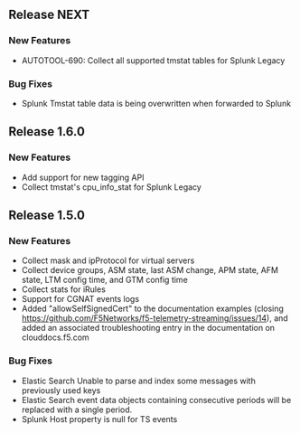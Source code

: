 ## Release NEXT
### New Features
* AUTOTOOL-690: Collect all supported tmstat tables for Splunk Legacy

### Bug Fixes
* Splunk Tmstat table data is being overwritten when forwarded to Splunk

## Release 1.6.0
### New Features
* Add support for new tagging API
* Collect tmstat's cpu_info_stat for Splunk Legacy

## Release 1.5.0
### New Features
* Collect mask and ipProtocol for virtual servers
* Collect device groups, ASM state, last ASM change, APM state, AFM state, LTM config time, and GTM config time
* Collect stats for iRules
* Support for CGNAT events logs
* Added "allowSelfSignedCert" to the documentation examples (closing https://github.com/F5Networks/f5-telemetry-streaming/issues/14), and added an associated troubleshooting entry in the documentation on clouddocs.f5.com

### Bug Fixes
* Elastic Search Unable to parse and index some messages with previously used keys
* Elastic Search event data objects containing consecutive periods will be replaced with a single period.
* Splunk Host property is null for TS events